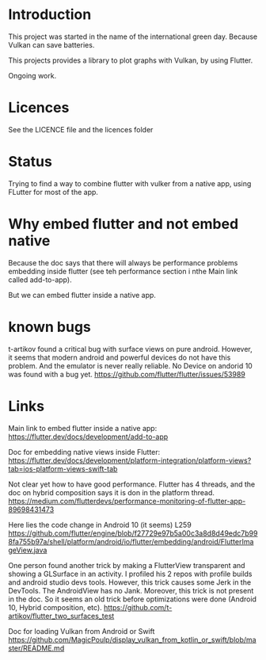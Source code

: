 # Introduction

This project was started in the name of the international green day. Because Vulkan can save batteries.

This projects provides a library to plot graphs with Vulkan, by using Flutter.

Ongoing work.

# Licences

See the LICENCE file and the licences folder

# Status

Trying to find a way to combine flutter with vulker from a native app, using FLutter for most of the app.

# Why embed flutter and not embed native

Because the doc says that there will always be performance problems embedding inside flutter (see teh performance section i nthe Main link called add-to-app).

But we can embed flutter inside a native app.

# known bugs

t-artikov found a critical bug with surface views on pure android.
However, it seems that modern android and powerful devices do not have this problem.
And the emulator is never really reliable. No Device on andorid 10 was found with a bug yet.
https://github.com/flutter/flutter/issues/53989

# Links

Main link to embed flutter inside a native app:
https://flutter.dev/docs/development/add-to-app

Doc for embedding native views inside Flutter:
https://flutter.dev/docs/development/platform-integration/platform-views?tab=ios-platform-views-swift-tab

Not clear yet how to have good performance.
Flutter has 4 threads, and the doc on hybrid composition says it is don in the platform thread.
https://medium.com/flutterdevs/performance-monitoring-of-flutter-app-89698431473

Here lies the code change in Android 10 (it seems)
L259
https://github.com/flutter/engine/blob/f27729e97b5a00c3a8d8d49edc7b998fa755b97a/shell/platform/android/io/flutter/embedding/android/FlutterImageView.java

One person found another trick by making a FlutterView transparent and showing a GLSurface in an activity. I profiled his 2 repos with profile builds and android studio devs tools. However, this trick causes some Jerk in the DevTools. The AndroidView has no Jank. Moreover, this trick is not present in the doc. So it seems an old trick before optimizations were done (Android 10, Hybrid composition, etc).
https://github.com/t-artikov/flutter_two_surfaces_test

Doc for loading Vulkan from Android or Swift
https://github.com/MagicPoulp/display_vulkan_from_kotlin_or_swift/blob/master/README.md


